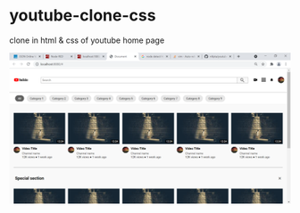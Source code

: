 # youtube-clone-css
clone in html &amp; css of youtube home page

![youtube clone](https://github.com/nilipta/youtube-clone-css/blob/main/screenshot.png)

